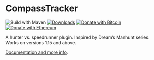 # CompassTracker
![Build with Maven](https://github.com/hyperdefined/CompassTracker/workflows/Java%20CI%20with%20Maven/badge.svg) [![Downloads](https://img.shields.io/github/downloads/hyperdefined/CompassTracker/total?logo=github)](https://github.com/hyperdefined/CompassTracker/releases) [![Donate with Bitcoin](https://en.cryptobadges.io/badge/micro/1F29aNKQzci3ga5LDcHHawYzFPXvELTFoL)](https://en.cryptobadges.io/donate/1F29aNKQzci3ga5LDcHHawYzFPXvELTFoL) [![Donate with Ethereum](https://en.cryptobadges.io/badge/micro/0x0f58B66993a315dbCc102b4276298B5Ff8895F41)](https://en.cryptobadges.io/donate/0x0f58B66993a315dbCc102b4276298B5Ff8895F41)

A hunter vs. speedrunner plugin. Inspired by Dream’s Manhunt series. Works on versions 1.15 and above.

[Documentation and more info](https://hyper.lol/minecraft-plugins/compasstracker/).
